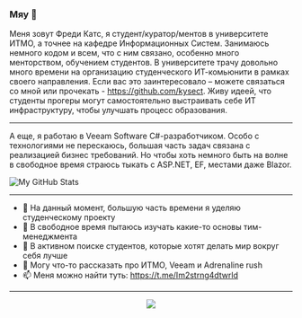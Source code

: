 ### Мяу 👋

Меня зовут Фреди Катс, я студент/куратор/ментов в университете ИТМО, а точнее на кафедре Информационных Систем. Занимаюсь немного кодом и всем, что с ним связано, особенно много менторством, обучением студентов. В университете трачу довольно много времени на организацию студенческого ИТ-комьюнити в рамках своего направления. Если вас это заинтересовало – можете связаться со мной или прочекать - https://github.com/kysect. Живу идеей, что студенты прогеры могут самостоятельно выстраивать себе ИТ инфраструктуру, чтобы улучшать процесс образования.

---

А еще, я работаю в Veeam Software C#-разработчиком. Особо с технологиями не перескаюсь, большая часть задач связана с реализацией бизнес требований. Но чтобы хоть немного быть на волне в свободное время страюсь тыкать с ASP.NET, EF, местами даже Blazor.

![My GitHub Stats](https://github-readme-stats.vercel.app/api?username=inredikawb&show_icons=true&include_all_commits=true)

---

- 🔭 На данный момент, большую часть времени я уделяю студенческому проекту
- 🌱 В свободное время пытаюсь изучать какие-то основы тим-менеджмента
- 🤔 В активном поиске студентов, которые хотят делать мир вокруг себя лучше
- 💬 Могу что-то рассказать про ИТМО, Veeam и Adrenaline rush 
- 📫 Меня можно найти туть: https://t.me/Im2strng4dtwrld
<!---
- 👯 I’m looking to collaborate on ...
- 😄 Pronouns: ...
- ⚡ Fun fact: ...
--->

---

<div align="center">
   <img src="https://github-profile-trophy.vercel.app/?username=inredikawb&theme=onedark&no-frame=true&margin-h=15" />
</div>
